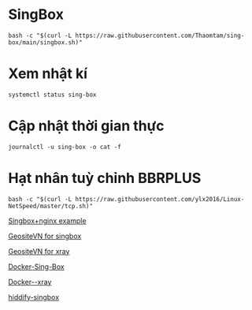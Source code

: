 # SingBox
```
bash -c "$(curl -L https://raw.githubusercontent.com/Thaomtam/sing-box/main/singbox.sh)"
```
# Xem nhật kí
```
systemctl status sing-box
```
# Cập nhật thời gian thực
```
journalctl -u sing-box -o cat -f
```
# Hạt nhân tuỳ chỉnh BBRPLUS
```
bash -c "$(curl -L https://raw.githubusercontent.com/ylx2016/Linux-NetSpeed/master/tcp.sh)"
```

[Singbox+nginx example](https://github.com/Thaomtam/Sing-box-example-)

[GeositeVN for singbox](https://github.com/Thaomtam/Geosite-vn)

[GeositeVN for xray](https://github.com/Thaomtam/domain-list-community)

[Docker-Sing-Box](https://github.com/Thaomtam/Docker-Sing-Box)

[Docker--xray](https://github.com/Thaomtam/Docker--xray)

[hiddify-singbox](https://github.com/Thaomtam/hiddify-singbox)
